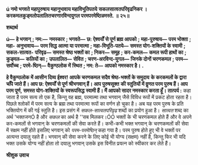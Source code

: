 **ú नमो भगवते महापुरुषाय महानुभावाय महाविभूतिपतये** **सकलसात्वतपरिवृढनिकर ।करकमलकुड्मलोपलालितचरणारविन्दयुगल परमपरमेष्ठिन्नमस्ते. ॥** **२५॥** 

**शब्दार्थ** 

**ú—** **हे भगवन्** **; नम:—** **नमस्कार** **; भगवते—** **छ: ऐश्वर्यों से पूर्ण ब्रह्म आपको** **; महा-पुरुषाय—** **परम भोक्ता** **; महा-** **अनुभावाय—** **परम सिद्ध आत्मा या परमात्मा** **; महा-विभूति-पतये—** **समस्त योग-शक्तियों के स्वामी** **; सकल-सात्वत-** **परिवृढ—** **समस्त श्रेष्ठ भक्तों का** **; निकर—** **समूह** **; कर-कमल—** **कमल रूपी हाथों का** **; कुड्मल—** **कलियों का** **;** **उपलालित—** **सेवित** **; चरण-अरविन्द-युगल—** **जिनके दोनों चरणकमल** **; परम—** **सर्वोच्च** **; परमे-ष्ठिन्—** **वैकुण्ठलोक में** **स्थित** **; नम: ते—** **आपको नमस्कार है।** **.** 

**हे वैकुण्ठलोक में आसीन दिव्य ईश्वर! आपके चरणकमल सदैव श्रेष्ठ-भक्तों के समुदाय** **के करकमलों के द्वारा चाँपे जाते हैं। आप छ: ऐश्वर्यों से पूर्ण श्रीभगवान् हैं। आप पुरुषसूक्त** **की स्तुतियों में वॢणत परम पुरुष हैं। आप परम पूर्ण, समस्त योग-शक्तियों के स्वरूपसिद्ध** **स्वामी हैं। मैं आपको सादर नमस्कार करता हूँ।** **तात्पर्य :** कहा जाता है परम सत्य तो एक है, किन्तु वह ब्रह्म, परमात्मा तथा भगवान् जैसे विविध रूपों में प्रकट होता रहता है। पिछले श्लोकों में परम सत्य के ब्रह्म तथा परमात्मा रूपों का वर्णन हो चुका है। अब यह परम पुरुष के प्रति भक्तियोग में की गई स्तुति है। इस प्रसंग में *सकल-सात्वतपरिवृढ* शब्दों का प्रयोग हुआ है। *सात्वत* शब्द का अर्थ 'भक्तजनÓ है और *सकल*  का अर्थ है ''सब मिलकर।ÓÓ भक्तों के भी चरणकमल होते हैं और वे अपने कर-कमलों से भगवान् के चरणकमलों की सेवा करते हैं। कभी-कभी भक्त भगवान् के चरणकमलों की सेवा में सक्षम नहीं होते इसलिए भगवान् को *परम-परमेष्ठिन्* कहा गया है। परम पुरुष होते हुए भी वे भक्तों पर अत्यन्त दयालु रहते हैं। भगवान् की सेवा करने के लिए कोई भी योग्य (सक्षम) नहीं है, किन्तु फिर भी यदि भक्त उसके योग्य नहीं होता तो दयालु भगवान् उसके इस विनीत प्रयत्न को स्वीकार कर लेते हैं।  

**श्रीशुक उवाच** 
